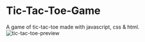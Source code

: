 # Tic-Tac-Toe-Game
A game of tic-tac-toe made with javascript, css &amp; html.
![tic-tac-toe-preview](https://user-images.githubusercontent.com/103478582/207746135-62dff43a-9e7f-47ad-8acd-6dcb2f5a7ddb.png)
